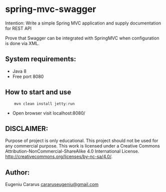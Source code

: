 # spring-mvc-swagger

Intention:
Write a simple Spring MVC application and supply documentation for REST API 

Prove that Swagger can be integrated with SpringMVC when configuration is done via XML. 

## System requirements:
 - Java 8
 - Free port 8080

## How to start and use
```sh>
	mvn clean install jetty:run
```
 - Open browser visit localhost:8080/

## DISCLAIMER:
Purpose of project is only educational.
This project should not be used for any commercial purpose.
This work is licensed under a Creative Commons Attribution-NonCommercial-ShareAlike 4.0 International License.
http://creativecommons.org/licenses/by-nc-sa/4.0/.

## Author:
Eugeniu Cararus
cararuseugeniu@gmail.com
